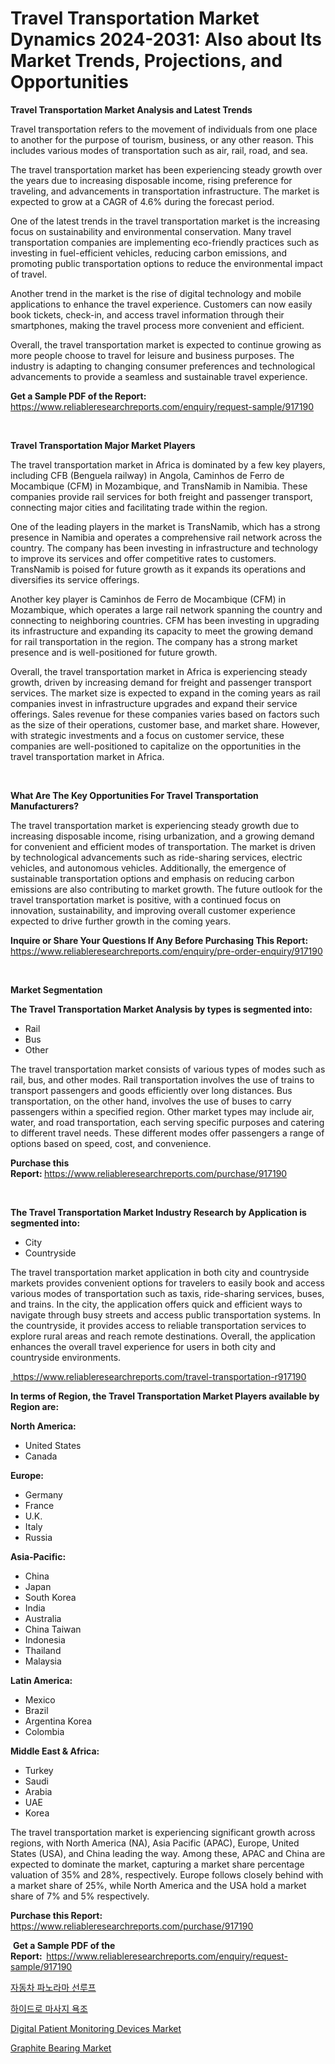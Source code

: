 <p><h1>Travel Transportation Market Dynamics 2024-2031: Also about Its Market Trends, Projections, and Opportunities</h1></p><p><strong>Travel Transportation Market Analysis and Latest Trends</strong></p>
<p><p>Travel transportation refers to the movement of individuals from one place to another for the purpose of tourism, business, or any other reason. This includes various modes of transportation such as air, rail, road, and sea.</p><p>The travel transportation market has been experiencing steady growth over the years due to increasing disposable income, rising preference for traveling, and advancements in transportation infrastructure. The market is expected to grow at a CAGR of 4.6% during the forecast period.</p><p>One of the latest trends in the travel transportation market is the increasing focus on sustainability and environmental conservation. Many travel transportation companies are implementing eco-friendly practices such as investing in fuel-efficient vehicles, reducing carbon emissions, and promoting public transportation options to reduce the environmental impact of travel.</p><p>Another trend in the market is the rise of digital technology and mobile applications to enhance the travel experience. Customers can now easily book tickets, check-in, and access travel information through their smartphones, making the travel process more convenient and efficient.</p><p>Overall, the travel transportation market is expected to continue growing as more people choose to travel for leisure and business purposes. The industry is adapting to changing consumer preferences and technological advancements to provide a seamless and sustainable travel experience.</p></p>
<p><strong>Get a Sample PDF of the Report:&nbsp;</strong> <a href="https://www.reliableresearchreports.com/enquiry/request-sample/917190">https://www.reliableresearchreports.com/enquiry/request-sample/917190</a></p>
<p>&nbsp;</p>
<p><strong>Travel Transportation Major Market Players</strong></p>
<p><p>The travel transportation market in Africa is dominated by a few key players, including CFB (Benguela railway) in Angola, Caminhos de Ferro de Mocambique (CFM) in Mozambique, and TransNamib in Namibia. These companies provide rail services for both freight and passenger transport, connecting major cities and facilitating trade within the region.</p><p>One of the leading players in the market is TransNamib, which has a strong presence in Namibia and operates a comprehensive rail network across the country. The company has been investing in infrastructure and technology to improve its services and offer competitive rates to customers. TransNamib is poised for future growth as it expands its operations and diversifies its service offerings.</p><p>Another key player is Caminhos de Ferro de Mocambique (CFM) in Mozambique, which operates a large rail network spanning the country and connecting to neighboring countries. CFM has been investing in upgrading its infrastructure and expanding its capacity to meet the growing demand for rail transportation in the region. The company has a strong market presence and is well-positioned for future growth.</p><p>Overall, the travel transportation market in Africa is experiencing steady growth, driven by increasing demand for freight and passenger transport services. The market size is expected to expand in the coming years as rail companies invest in infrastructure upgrades and expand their service offerings. Sales revenue for these companies varies based on factors such as the size of their operations, customer base, and market share. However, with strategic investments and a focus on customer service, these companies are well-positioned to capitalize on the opportunities in the travel transportation market in Africa.</p></p>
<p>&nbsp;</p>
<p><strong>What Are The Key Opportunities For Travel Transportation Manufacturers?</strong></p>
<p><p>The travel transportation market is experiencing steady growth due to increasing disposable income, rising urbanization, and a growing demand for convenient and efficient modes of transportation. The market is driven by technological advancements such as ride-sharing services, electric vehicles, and autonomous vehicles. Additionally, the emergence of sustainable transportation options and emphasis on reducing carbon emissions are also contributing to market growth. The future outlook for the travel transportation market is positive, with a continued focus on innovation, sustainability, and improving overall customer experience expected to drive further growth in the coming years.</p></p>
<p><strong>Inquire or Share Your Questions If Any Before Purchasing This Report:</strong> <a href="https://www.reliableresearchreports.com/enquiry/pre-order-enquiry/917190">https://www.reliableresearchreports.com/enquiry/pre-order-enquiry/917190</a></p>
<p>&nbsp;</p>
<p><strong>Market Segmentation</strong></p>
<p><strong>The Travel Transportation Market Analysis by types is segmented into:</strong></p>
<p><ul><li>Rail</li><li>Bus</li><li>Other</li></ul></p>
<p><p>The travel transportation market consists of various types of modes such as rail, bus, and other modes. Rail transportation involves the use of trains to transport passengers and goods efficiently over long distances. Bus transportation, on the other hand, involves the use of buses to carry passengers within a specified region. Other market types may include air, water, and road transportation, each serving specific purposes and catering to different travel needs. These different modes offer passengers a range of options based on speed, cost, and convenience.</p></p>
<p><strong>Purchase this Report:&nbsp;</strong><a href="https://www.reliableresearchreports.com/purchase/917190">https://www.reliableresearchreports.com/purchase/917190</a></p>
<p>&nbsp;</p>
<p><strong>The Travel Transportation Market Industry Research by Application is segmented into:</strong></p>
<p><ul><li>City</li><li>Countryside</li></ul></p>
<p><p>The travel transportation market application in both city and countryside markets provides convenient options for travelers to easily book and access various modes of transportation such as taxis, ride-sharing services, buses, and trains. In the city, the application offers quick and efficient ways to navigate through busy streets and access public transportation systems. In the countryside, it provides access to reliable transportation services to explore rural areas and reach remote destinations. Overall, the application enhances the overall travel experience for users in both city and countryside environments.</p></p>
<p><a href="https://www.reliableresearchreports.com/travel-transportation-r917190">&nbsp;https://www.reliableresearchreports.com/travel-transportation-r917190</a></p>
<p><strong>In terms of Region, the Travel Transportation Market Players available by Region are:</strong></p>
<p>
    <p> <strong> North America: </strong>
        <ul>
            <li>United States</li>
            <li>Canada</li>
        </ul>
        </p> 
    <p> <strong> Europe: </strong>
        <ul>
            <li>Germany</li>
            <li>France</li>
            <li>U.K.</li>
            <li>Italy</li>
            <li>Russia</li>
        </ul>
        </p> 
    <p> <strong> Asia-Pacific: </strong>
        <ul>
            <li>China</li>
            <li>Japan</li>
            <li>South Korea</li>
            <li>India</li>
            <li>Australia</li>
            <li>China Taiwan</li>
            <li>Indonesia</li>
            <li>Thailand</li>
            <li>Malaysia</li>
        </ul>
        </p> 
    <p> <strong> Latin America: </strong>
        <ul>
            <li>Mexico</li>
            <li>Brazil</li>
            <li>Argentina Korea</li>
            <li>Colombia</li>
        </ul>
        </p> 
    <p> <strong> Middle East & Africa: </strong>
        <ul>
            <li>Turkey</li>
            <li>Saudi</li>
            <li>Arabia</li>
            <li>UAE</li>
            <li>Korea</li>
        </ul>
    </p>
    </p>
<p><p>The travel transportation market is experiencing significant growth across regions, with North America (NA), Asia Pacific (APAC), Europe, United States (USA), and China leading the way. Among these, APAC and China are expected to dominate the market, capturing a market share percentage valuation of 35% and 28%, respectively. Europe follows closely behind with a market share of 25%, while North America and the USA hold a market share of 7% and 5% respectively.</p></p>
<p><strong>Purchase this Report: </strong><a href="https://www.reliableresearchreports.com/purchase/917190">https://www.reliableresearchreports.com/purchase/917190</a></p>
<p>&nbsp;<strong>Get a Sample PDF of the Report:&nbsp;&nbsp;</strong><a href="https://www.reliableresearchreports.com/enquiry/request-sample/917190">https://www.reliableresearchreports.com/enquiry/request-sample/917190</a></p>
<p><strong></strong></p>
<p><p><a href="https://github.com/bunxhcci35271755/Market-Research-Report-List-2/blob/main/451447650317.md">자동차 파노라마 선루프</a></p><p><a href="https://github.com/fredrickeglers/Market-Research-Report-List-2/blob/main/504892650318.md">하이드로 마사지 욕조</a></p><p><a href="https://www.linkedin.com/pulse/digital-patient-monitoring-devices-market-size-trends-rxp7e">Digital Patient Monitoring Devices Market</a></p><p><a href="https://www.linkedin.com/pulse/graphite-bearing-market-research-report-its-history-forecast-2024-mnfsc?trackingId=sQ4SNTksauHXLHH1ZAgbrw%3D%3D">Graphite Bearing Market</a></p></p>